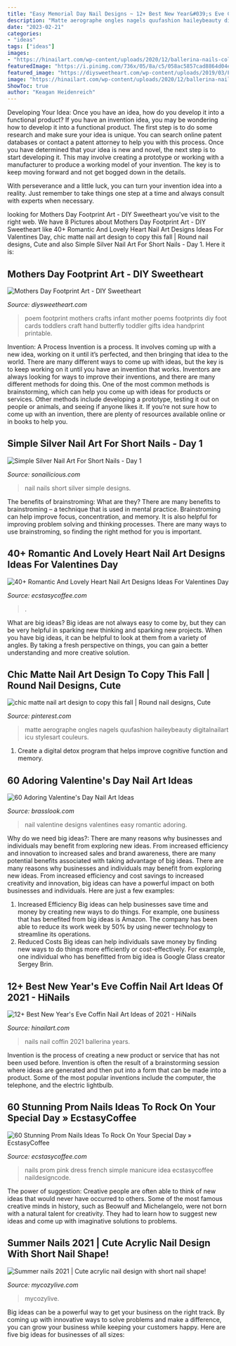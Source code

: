 ```yaml
---
title: "Easy Memorial Day Nail Designs ~ 12+ Best New Year&#039;s Eve Coffin Nail Art Ideas Of 2021"
description: "Matte aerographe ongles nagels quufashion haileybeauty digitalnailart icu stylesart couleurs"
date: "2023-02-21"
categories:
- "ideas"
tags: ["ideas"]
images:
- "https://hinailart.com/wp-content/uploads/2020/12/ballerina-nails-colors-gold-foil-white.jpg"
featuredImage: "https://i.pinimg.com/736x/05/8a/c5/058ac5857cad8864d04ece4807dab38c.jpg"
featured_image: "https://diysweetheart.com/wp-content/uploads/2019/03/Footprint-Poem.jpg"
image: "https://hinailart.com/wp-content/uploads/2020/12/ballerina-nails-colors-gold-foil-white.jpg"
ShowToc: true
author: "Keagan Heidenreich"
---
```



Developing Your Idea: Once you have an idea, how do you develop it into a functional product?
If you have an invention idea, you may be wondering how to develop it into a functional product. The first step is to do some research and make sure your idea is unique. You can search online patent databases or contact a patent attorney to help you with this process.
Once you have determined that your idea is new and novel, the next step is to start developing it. This may involve creating a prototype or working with a manufacturer to produce a working model of your invention. The key is to keep moving forward and not get bogged down in the details.

With perseverance and a little luck, you can turn your invention idea into a reality. Just remember to take things one step at a time and always consult with experts when necessary.

	

		
looking for Mothers Day Footprint Art - DIY Sweetheart you've visit to the right web. We have 8 Pictures about Mothers Day Footprint Art - DIY Sweetheart like 40+ Romantic And Lovely Heart Nail Art Designs Ideas For Valentines Day, chic matte nail art design to copy this fall | Round nail designs, Cute and also Simple Silver Nail Art For Short Nails - Day 1. Here it is:
		
    
## Mothers Day Footprint Art - DIY Sweetheart

<img loading=lazy src="https://diysweetheart.com/wp-content/uploads/2019/03/Footprint-Poem.jpg" onerror="this.onerror=null;this.src='https://tse2.mm.bing.net/th?id=OIP.vGL1rizLZ4Zkw7fWHQcU5gHaJ4&amp;pid=15.1';" alt="Mothers Day Footprint Art - DIY Sweetheart">

_Source: diysweetheart.com_

>poem footprint mothers crafts infant mother poems footprints diy foot cards toddlers craft hand butterfly toddler gifts idea handprint printable. 

	

Invention: A Process
Invention is a process. It involves coming up with a new idea, working on it until it’s perfected, and then bringing that idea to the world. There are many different ways to come up with ideas, but the key is to keep working on it until you have an invention that works. Inventors are always looking for ways to improve their inventions, and there are many different methods for doing this. One of the most common methods is brainstorming, which can help you come up with ideas for products or services. Other methods include developing a prototype, testing it out on people or animals, and seeing if anyone likes it. If you’re not sure how to come up with an invention, there are plenty of resources available online or in books to help you.

    
## Simple Silver Nail Art For Short Nails - Day 1

<img loading=lazy src="http://sonailicious.com/wp-content/uploads/2015/09/silver-nail-art-for-short-nails.jpg" onerror="this.onerror=null;this.src='https://tse3.mm.bing.net/th?id=OIP.NuJAXzL7Pf96FoV0o3cn3AHaLH&amp;pid=15.1';" alt="Simple Silver Nail Art For Short Nails - Day 1">

_Source: sonailicious.com_

>nail nails short silver simple designs. 

	

The benefits of brainstroming: What are they?
There are many benefits to brainstroming – a technique that is used in mental practice. Brainstroming can help improve focus, concentration, and memory. It is also helpful for improving problem solving and thinking processes. There are many ways to use brainstroming, so finding the right method for you is important.

    
## 40+ Romantic And Lovely Heart Nail Art Designs Ideas For Valentines Day

<img loading=lazy src="https://i1.wp.com/www.ecstasycoffee.com/wp-content/uploads/2016/12/Heart-Tips-White-Background-Valentine’s-Day-Nail-Art.jpg?resize=600%2C1021" onerror="this.onerror=null;this.src='https://tse4.mm.bing.net/th?id=OIP.rat8-e6t2Ch8xin1llz-PQHaMm&amp;pid=15.1';" alt="40+ Romantic And Lovely Heart Nail Art Designs Ideas For Valentines Day">

_Source: ecstasycoffee.com_

>. 

	

What are big ideas?
Big ideas are not always easy to come by, but they can be very helpful in sparking new thinking and sparking new projects. When you have big ideas, it can be helpful to look at them from a variety of angles. By taking a fresh perspective on things, you can gain a better understanding and more creative solution.

    
## Chic Matte Nail Art Design To Copy This Fall | Round Nail Designs, Cute

<img loading=lazy src="https://i.pinimg.com/736x/05/8a/c5/058ac5857cad8864d04ece4807dab38c.jpg" onerror="this.onerror=null;this.src='https://tse3.mm.bing.net/th?id=OIP.RVblotodmzTDU7AaFrc55gHaJ1&amp;pid=15.1';" alt="chic matte nail art design to copy this fall | Round nail designs, Cute">

_Source: pinterest.com_

>matte aerographe ongles nagels quufashion haileybeauty digitalnailart icu stylesart couleurs. 

	

1. Create a digital detox program that helps improve cognitive function and memory.

    
## 60 Adoring Valentine&#039;s Day Nail Art Ideas

<img loading=lazy src="https://www.brasslook.com/wp-content/uploads/2018/01/Easy-Valentines-Day-Nail-Art-Designs.jpg" onerror="this.onerror=null;this.src='https://tse3.mm.bing.net/th?id=OIP.dq1ntMoJ9Khi5vuzh-oVOQHaL3&amp;pid=15.1';" alt="60 Adoring Valentine&#039;s Day Nail Art Ideas">

_Source: brasslook.com_

>nail valentine designs valentines easy romantic adoring. 

	

Why do we need big ideas?: There are many reasons why businesses and individuals may benefit from exploring new ideas. From increased efficiency and innovation to increased sales and brand awareness, there are many potential benefits associated with taking advantage of big ideas.
There are many reasons why businesses and individuals may benefit from exploring new ideas. From increased efficiency and cost savings to increased creativity and innovation, big ideas can have a powerful impact on both businesses and individuals. Here are just a few examples:
1. Increased Efficiency
Big ideas can help businesses save time and money by creating new ways to do things. For example, one business that has benefited from big ideas is Amazon. The company has been able to reduce its work week by 50% by using newer technology to streamline its operations.
2. Reduced Costs
Big ideas can help individuals save money by finding new ways to do things more efficiently or cost-effectively. For example, one individual who has benefitted from big idea is Google Glass creator Sergey Brin.

    
## 12+ Best New Year&#039;s Eve Coffin Nail Art Ideas Of 2021 - HiNails

<img loading=lazy src="https://hinailart.com/wp-content/uploads/2020/12/ballerina-nails-colors-gold-foil-white.jpg" onerror="this.onerror=null;this.src='https://tse1.mm.bing.net/th?id=OIP.6YBYSKvgdHUJ0EAx2EJuMgHaHa&amp;pid=15.1';" alt="12+ Best New Year&#039;s Eve Coffin Nail Art Ideas of 2021 - HiNails">

_Source: hinailart.com_

>nails nail coffin 2021 ballerina years. 

	

Invention is the process of creating a new product or service that has not been used before. Invention is often the result of a brainstorming session where ideas are generated and then put into a form that can be made into a product. Some of the most popular inventions include the computer, the telephone, and the electric lightbulb.

    
## 60 Stunning Prom Nails Ideas To Rock On Your Special Day » EcstasyCoffee

<img loading=lazy src="https://i0.wp.com/www.ecstasycoffee.com/wp-content/uploads/2016/08/Simple-French-manicure-idea.jpg" onerror="this.onerror=null;this.src='https://tse1.mm.bing.net/th?id=OIP.68Mevlvq6bSss37pwryUUQHaJ4&amp;pid=15.1';" alt="60 Stunning Prom Nails Ideas To Rock On Your Special Day » EcstasyCoffee">

_Source: ecstasycoffee.com_

>nails prom pink dress french simple manicure idea ecstasycoffee naildesigncode. 

	

The power of suggestion:
Creative people are often able to think of new ideas that would never have occurred to others. Some of the most famous creative minds in history, such as Beowulf and Michelangelo, were not born with a natural talent for creativity. They had to learn how to suggest new ideas and come up with imaginative solutions to problems.

    
## Summer Nails 2021 | Cute Acrylic Nail Design With Short Nail Shape!

<img loading=lazy src="https://mycozylive.com/wp-content/uploads/2021/04/15-683x1024.jpg" onerror="this.onerror=null;this.src='https://tse1.mm.bing.net/th?id=OIP.coEJCgv0PTASfnc55FHlHAHaLG&amp;pid=15.1';" alt="Summer nails 2021 | Cute acrylic nail design with short nail shape!">

_Source: mycozylive.com_

>mycozylive. 

	

Big ideas can be a powerful way to get your business on the right track. By coming up with innovative ways to solve problems and make a difference, you can grow your business while keeping your customers happy. Here are five big ideas for businesses of all sizes: 

